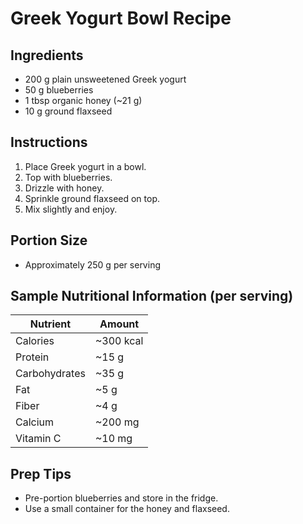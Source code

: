 # Greek Yogurt Bowl Recipe

## Ingredients
- 200 g plain unsweetened Greek yogurt
- 50 g blueberries
- 1 tbsp organic honey (~21 g)
- 10 g ground flaxseed

## Instructions
1. Place Greek yogurt in a bowl.
2. Top with blueberries.
3. Drizzle with honey.
4. Sprinkle ground flaxseed on top.
5. Mix slightly and enjoy.

## Portion Size
- Approximately 250 g per serving

## Sample Nutritional Information (per serving)
| Nutrient      | Amount     |
| ------------- | ---------- |
| Calories      | ~300 kcal  |
| Protein       | ~15 g      |
| Carbohydrates | ~35 g      |
| Fat           | ~5 g       |
| Fiber         | ~4 g       |
| Calcium       | ~200 mg    |
| Vitamin C     | ~10 mg     |

## Prep Tips
- Pre-portion blueberries and store in the fridge.
- Use a small container for the honey and flaxseed.
